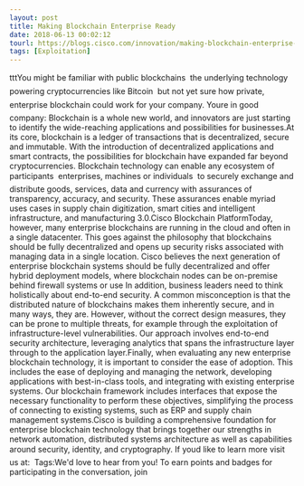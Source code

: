 ```yaml
---
layout: post
title: Making Blockchain Enterprise Ready
date: 2018-06-13 00:02:12
tourl: https://blogs.cisco.com/innovation/making-blockchain-enterprise-ready-2
tags: [Exploitation]
---
```

tttYou might be familiar with public blockchains  the underlying technology powering cryptocurrencies like Bitcoin  but not yet sure how private, enterprise blockchain could work for your company. Youre in good company: Blockchain is a whole new world, and innovators are just starting to identify the wide-reaching applications and possibilities for businesses.At its core, blockchain is a ledger of transactions that is decentralized, secure and immutable. With the introduction of decentralized applications and smart contracts, the possibilities for blockchain have expanded far beyond cryptocurrencies. Blockchain technology can enable any ecosystem of participants  enterprises, machines or individuals  to securely exchange and distribute goods, services, data and currency with assurances of transparency, accuracy, and security. These assurances enable myriad uses cases in supply chain digitization, smart cities and intelligent infrastructure, and manufacturing 3.0.Cisco Blockchain PlatformToday, however, many enterprise blockchains are running in the cloud and often in a single datacenter. This goes against the philosophy that blockchains should be fully decentralized and opens up security risks associated with managing data in a single location. Cisco believes the next generation of enterprise blockchain systems should be fully decentralized and offer hybrid deployment models, where blockchain nodes can be on-premise behind firewall systems or use In addition, business leaders need to think holistically about end-to-end security. A common misconception is that the distributed nature of blockchains makes them inherently secure, and in many ways, they are. However, without the correct design measures, they can be prone to multiple threats, for example through the exploitation of infrastructure-level vulnerabilities. Our approach involves end-to-end security architecture, leveraging analytics that spans the infrastructure layer through to the application layer.Finally, when evaluating any new enterprise blockchain technology, it is important to consider the ease of adoption. This includes the ease of deploying and managing the network, developing applications with best-in-class tools, and integrating with existing enterprise systems. Our blockchain framework includes interfaces that expose the necessary functionality to perform these objectives, simplifying the process of connecting to existing systems, such as ERP and supply chain management systems.Cisco is building a comprehensive foundation for enterprise blockchain technology that brings together our strengths in network automation, distributed systems architecture as well as capabilities around security, identity, and cryptography. If youd like to learn more visit us at:  Tags:We'd love to hear from you! To earn points and badges for participating in the conversation, join 